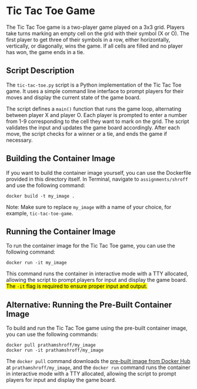 # Tic Tac Toe Game
The Tic Tac Toe game is a two-player game played on a 3x3 grid. 
Players take turns marking an empty cell on the grid with their symbol (X or O). 
The first player to get three of their symbols in a row, either horizontally, vertically, or diagonally, wins the game. 
If all cells are filled and no player has won, the game ends in a tie.

## Script Description
The `tic-tac-toe.py` script is a Python implementation of the Tic Tac Toe game. 
It uses a simple command line interface to prompt players for their moves and display the current state of the game board.

The script defines a `main()` function that runs the game loop, alternating between player X and player O. 
Each player is prompted to enter a number from 1-9 corresponding to the cell they want to mark on the grid. 
The script validates the input and updates the game board accordingly. 
After each move, the script checks for a winner or a tie, and ends the game if necessary.

## Building the Container Image
If you want to build the container image yourself, you can use the Dockerfile provided in this directory itself. 
In Terminal, navigate to `assignments/shroff` and use the following command:
```
docker build -t my_image .
``` 
Note: Make sure to replace `my_image` with a name of your choice, for example, `tic-tac-toe-game`.

## Running the Container Image
To run the container image for the Tic Tac Toe game, you can use the following command:
```
docker run -it my_image
```
This command runs the container in interactive mode with a TTY allocated, allowing the script to prompt players for input and display the game board. 
<mark>The `-it` flag is required to ensure proper input and output.</mark>

## Alternative: Running the Pre-Built Container Image
To build and run the Tic Tac Toe game using the pre-built container image, you can use the following commands:
```
docker pull prathamshroff/my_image
docker run -it prathamshroff/my_image
```
The `docker pull` command downloads the [pre-built image from Docker Hub](https://hub.docker.com/r/prathamshroff/my_image) at `prathamshroff/my_image`, 
and the `docker run` command runs the container in interactive mode with a TTY allocated, 
allowing the script to prompt players for input and display the game board.

